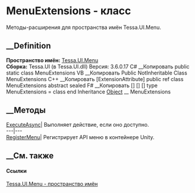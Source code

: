 # MenuExtensions - класс
Методы-расширения для пространства имён Tessa.UI.Menu.
## __Definition
 **Пространство имён:** [Tessa.UI.Menu](N_Tessa_UI_Menu.htm)  
 **Сборка:** Tessa.UI (в Tessa.UI.dll) Версия: 3.6.0.17
C# __Копировать
     public static class MenuExtensions
VB __Копировать
    <ExtensionAttribute>
    Public NotInheritable Class MenuExtensions
C++ __Копировать
    [ExtensionAttribute]
    public ref class MenuExtensions abstract sealed
F# __Копировать
     [<AbstractClassAttribute>]
    [<SealedAttribute>]
    [<ExtensionAttribute>]
    type MenuExtensions = class end
Inheritance
    [Object](https://learn.microsoft.com/dotnet/api/system.object) __ MenuExtensions
##  __Методы
[ExecuteAsync](M_Tessa_UI_Menu_MenuExtensions_ExecuteAsync.htm)|  Выполняет
действие, если оно доступно.  
---|---  
[RegisterMenu](M_Tessa_UI_Menu_MenuExtensions_RegisterMenu.htm)|  Регистрирует
API меню в контейнере Unity.  
## __См. также
#### Ссылки
[Tessa.UI.Menu - пространство имён](N_Tessa_UI_Menu.htm)
